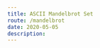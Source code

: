 ```yaml
---
title: ASCII Mandelbrot Set
route: /mandelbrot
date: 2020-05-05
description:
---
```

<!--stackedit_data:
eyJoaXN0b3J5IjpbNzk3MTI5MzI1XX0=
-->